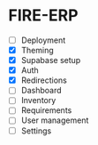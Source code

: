 # FIRE-ERP

-   [ ] Deployment
-   [x] Theming
-   [x] Supabase setup
-   [x] Auth
-   [x] Redirections
-   [ ] Dashboard
-   [ ] Inventory
-   [ ] Requirements
-   [ ] User management
-   [ ] Settings

